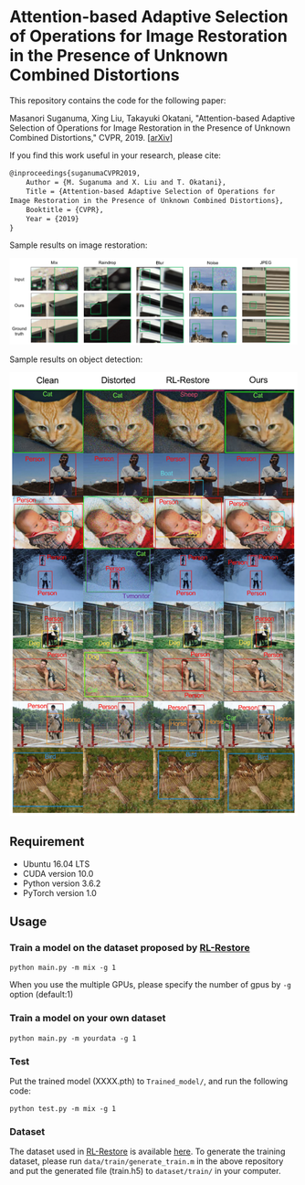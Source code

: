 # Attention-based Adaptive Selection of Operations for Image Restoration in the Presence of Unknown Combined Distortions

This repository contains the code for the following paper:

Masanori Suganuma, Xing Liu, Takayuki Okatani, "Attention-based Adaptive Selection of Operations for Image Restoration in the Presence of Unknown Combined Distortions," CVPR, 2019. [[arXiv](https://arxiv.org/abs/1812.00733)]

If you find this work useful in your research, please cite:

    @inproceedings{suganumaCVPR2019,
        Author = {M. Suganuma and X. Liu and T. Okatani},
        Title = {Attention-based Adaptive Selection of Operations for Image Restoration in the Presence of Unknown Combined Distortions},
        Booktitle = {CVPR},
        Year = {2019}
    }


Sample results on image restoration: 

![example](Example_results/mydata-1.png "Sample image restoration results")

Sample results on object detection: 

![example](Example_results/detection_supp-1.png "Sample object detection results")


## Requirement

* Ubuntu 16.04 LTS
* CUDA version 10.0
* Python version 3.6.2
* PyTorch version 1.0


## Usage

### Train a model on the dataset proposed by [RL-Restore](https://arxiv.org/abs/1804.03312)

```shell
python main.py -m mix -g 1
```

When you use the multiple GPUs, please specify the number of gpus by `-g` option (default:1)

### Train a model on your own dataset

```shell
python main.py -m yourdata -g 1
```


### Test

Put the trained model (XXXX.pth) to `Trained_model/`, and run the following code:

```shell
python test.py -m mix -g 1
```


### Dataset

The dataset used in [RL-Restore](https://arxiv.org/abs/1804.03312) is available [here](https://github.com/yuke93/RL-Restore).
To generate the training dataset, please run `data/train/generate_train.m` in the above repository and put the generated file (train.h5) to `dataset/train/` in your computer.